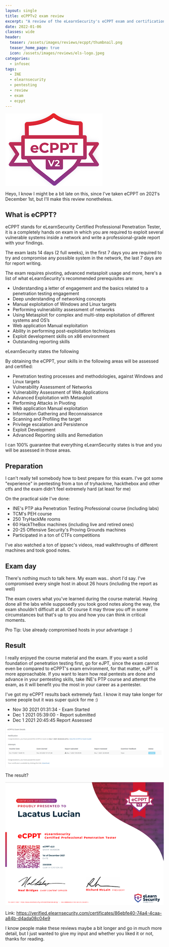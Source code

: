 ```yaml
---
layout: single
title: eCPPTv2 exam review
excerpt: "A review of the eLearnSecurity's eCPPT exam and certification."
date: 2022-01-06
classes: wide
header:
  teaser: /assets/images/reviews/ecppt/thumbnail.png
  teaser_home_page: true
  icon: /assets/images/reviews/els-logo.jpeg
categories:
  - infosec
tags:  
  - INE
  - elearnsecurity
  - pentesting
  - review
  - exam
  - ecppt
---
```


![](/assets/images/reviews/ecppt/thumbnail.png)

Heyo, I know I might be a bit late on this, since I've taken eCPPT on 2021's December 1st, but I'll make this review nonetheless.

## What is eCPPT?

eCPPT stands for eLearnSecurity Certified Professional Penetration Tester, it is a completely hands on exam in which you are required to exploit several vulnerable systems inside a network and write a professional-grade report with your findings.

The exam lasts 14 days (2 full weeks), in the first 7 days you are required to try and compromise any possible system in the network, the last 7 days are for report writing.

The exam requires pivoting, advanced metasploit usage and more, here's a list of what eLearnSecurity's recommended prerequisites are:


- Understanding a letter of engagement and the basics related to a penetration testing engagement
- Deep understanding of networking concepts
- Manual exploitation of Windows and Linux targets
- Performing vulnerability assessment of networks
- Using Metasploit for complex and multi-step exploitation of different systems and OS’s
- Web application Manual exploitation
- Ability in performing post-exploitation techniques
- Exploit development skills on x86 environment
- Outstanding reporting skills


eLearnSecurity states the following

By obtaining the eCPPT, your skills in the following areas will be assessed and certified:


- Penetration testing processes and methodologies, against Windows and Linux targets
- Vulnerability Assessment of Networks
- Vulnerability Assessment of Web Applications
- Advanced Exploitation with Metasploit
- Performing Attacks in Pivoting
- Web application Manual exploitation
- Information Gathering and Reconnaissance
- Scanning and Profiling the target
- Privilege escalation and Persistence
- Exploit Development
- Advanced Reporting skills and Remediation

I can 100% guarantee that everything eLearnSecurity states is true and you will be assessed in those areas.

## Preparation

I can't really tell somebody how to best prepare for this exam. I've got some "experience" in pentesting from a ton of tryhackme, hackthebox and other ctfs and the exam didn't feel extremely hard (at least for me)

On the practical side I've done:

- INE's PTP aka Penetration Testing Professional course (including labs)
- TCM's PEH course
- 250 TryHackMe rooms
- 60 HackTheBox machines (including live and retired ones)
- 20-25 Offensive Security's Proving Grounds machines
- Participated in a ton of CTFs competitions

I've also watched a ton of ippsec's videos, read walkthroughs of different machines and took good notes.

## Exam day

There's nothing much to talk here. My exam was.. short I'd say. I've compromised every single host in about 26 hours (including the report as well)

The exam covers what you've learned during the course material. Having done all the labs while supposedly you took good notes along the way, the exam shouldn't difficult at all. Of course it may throw you off in some circumstances but that's up to you and how you can think in critical moments.

Pro Tip: Use already compromised hosts in your advantage :)

## Result

I really enjoyed the course material and the exam. If you want a solid foundation of penetration testing first, go for eJPT, since the exam cannot even be compared to eCPPT's exam environment, for that matter, eJPT is more approachable. If you want to learn how real pentests are done and advance in your pentesting skills, take INE's PTP course and attempt the exam, as it will benefit you the most in your career as a pentester.

I've got my eCPPT results back extremely fast. I know it may take longer for some people but it was super quick for me :)

- Nov 30 2021 01:31:34 - Exam Started
- Dec 1 2021 05:39:00 - Report submitted
- Dec 1 2021 20:45:45 Report Assessed

![](/assets/images/reviews/ecppt/1.png)

The result?

![](/assets/images/reviews/ecppt/cert.png)

Link: https://verified.elearnsecurity.com/certificates/86ebfe40-74a4-4caa-a84b-d4ada08c04e9 

I know people make these reviews maybe a bit longer and go in much more detail, but I just wanted to give my input and whether you liked it or not, thanks for reading.
